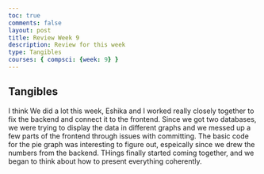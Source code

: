 ```yaml
---
toc: true
comments: false
layout: post
title: Review Week 9
description: Review for this week
type: Tangibles
courses: { compsci: {week: 9} }
---
```


## Tangibles

I think We did a lot this week, Eshika and I worked really closely together to fix the backend and connect it to the frontend. Since we got two databases, we were trying to display the data in different graphs and we messed up a few parts of the frontend through issues with committing. The basic code for the pie graph was interesting to figure out, espeically since we drew the numbers from the backend. THings finally started coming together, and we began to think about how to present everything coherently.
